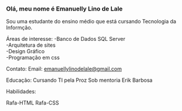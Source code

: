 ### Olá, meu nome é Emanuelly Lino de Lale

<!--
**Emanuelly-h7/Emanuelly-h7** is a ✨ _special_ ✨ repository because its `README.md` (this file) appears on your GitHub profile.
-->
Sou uma estudante do ensino médio que está cursando Tecnologia da Informção.

Áreas de interesse:
-Banco de Dados SQL Server<br>
-Arquitetura de sites<br>
-Design Gráfico<br>
-Programação em css<br>

Contato:
 Email: emanuellylinodelale@gmail.com

Educação:
Cursando TI pela Proz
Sob mentoria Erik Barbosa

Habilidades:

Rafa-HTML Rafa-CSS
